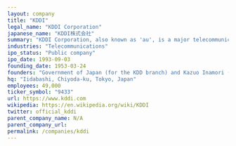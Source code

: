 ```yaml
---
layout: company
title: "KDDI"
legal_name: "KDDI Corporation"
japanese_name: "KDDI株式会社"
summary: "KDDI Corporation, also known as 'au', is a major telecommunications company in Japan that specializes in mobile phone services. The company was formed in 2000 through the merger of DDI, KDD, and IDO. It became known as KDDI Corporation in 2002. KDDI's predecessor, KDD, was a special company established in 1953 by the former Nippon Telegraph and Telephone Public Corporation for the development of international communication networks. While KDDI was initially recognized as the largest rival of NTT and NCC, it has faced strong competition from SoftBank Group's M&A strategy and contract cancellations due to number portability since around 2013. KDDI is a component stock of the Nikkei Average Stock Price Index, TOPIX Core30, and JPX Nikkei Index 400. The company's slogan is 'Tomorrow, Together' as of May 15, 2019."
industries: "Telecommunications"
ipo_status: "Public company"
ipo_date: 1993-09-03
founding_date: 1953-03-24
founders: "Government of Japan (for the KDD branch) and Kazuo Inamori (for the DDI branch)"
hq: "Iidabashi, Chiyoda-ku, Tokyo, Japan"
employees: 49,000
ticker_symbol: "9433"
url: https://www.kddi.com
wikipedia: https://en.wikipedia.org/wiki/KDDI
twitter: official_kddi
parent_company_name: N/A
parent_company_url: 
permalink: /companies/kddi
---
```

